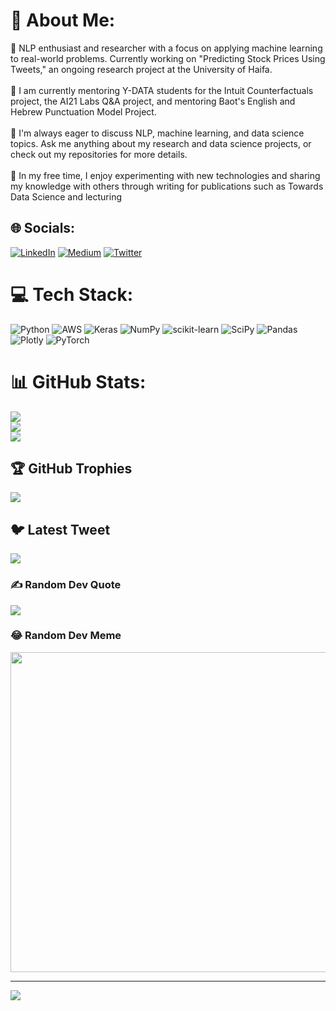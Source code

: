 # 💫 About Me:
🔭 NLP enthusiast and researcher with a focus on applying machine learning to real-world problems. Currently working on "Predicting Stock Prices Using Tweets," an ongoing research project at the University of Haifa.<br><br>🤝 I am currently mentoring Y-DATA students for the Intuit Counterfactuals project, the AI21 Labs Q&A project, and mentoring Baot's English and Hebrew Punctuation Model Project.<br><br>💬 I'm always eager to discuss NLP, machine learning, and data science topics. Ask me anything about my research and data science projects, or check out my repositories for more details.<br><br>🌱 In my free time, I enjoy experimenting with new technologies and sharing my knowledge with others through writing for publications such as Towards Data Science and lecturing


## 🌐 Socials:
[![LinkedIn](https://img.shields.io/badge/LinkedIn-%230077B5.svg?logo=linkedin&logoColor=white)](https://linkedin.com/in/https://www.linkedin.com/in/dina-bavli/) [![Medium](https://img.shields.io/badge/Medium-12100E?logo=medium&logoColor=white)](https://medium.com/@@dinabavli) [![Twitter](https://img.shields.io/badge/Twitter-%231DA1F2.svg?logo=Twitter&logoColor=white)](https://twitter.com/@BavliDina) 

# 💻 Tech Stack:
![Python](https://img.shields.io/badge/python-3670A0?style=for-the-badge&logo=python&logoColor=ffdd54) ![AWS](https://img.shields.io/badge/AWS-%23FF9900.svg?style=for-the-badge&logo=amazon-aws&logoColor=white) ![Keras](https://img.shields.io/badge/Keras-%23D00000.svg?style=for-the-badge&logo=Keras&logoColor=white) ![NumPy](https://img.shields.io/badge/numpy-%23013243.svg?style=for-the-badge&logo=numpy&logoColor=white) ![scikit-learn](https://img.shields.io/badge/scikit--learn-%23F7931E.svg?style=for-the-badge&logo=scikit-learn&logoColor=white) ![SciPy](https://img.shields.io/badge/SciPy-%230C55A5.svg?style=for-the-badge&logo=scipy&logoColor=%white) ![Pandas](https://img.shields.io/badge/pandas-%23150458.svg?style=for-the-badge&logo=pandas&logoColor=white) ![Plotly](https://img.shields.io/badge/Plotly-%233F4F75.svg?style=for-the-badge&logo=plotly&logoColor=white) ![PyTorch](https://img.shields.io/badge/PyTorch-%23EE4C2C.svg?style=for-the-badge&logo=PyTorch&logoColor=white)
# 📊 GitHub Stats:
![](https://github-readme-stats.vercel.app/api?username=dinbav&theme=dark&hide_border=false&include_all_commits=false&count_private=false)<br/>
![](https://github-readme-streak-stats.herokuapp.com/?user=dinbav&theme=dark&hide_border=false)<br/>
![](https://github-readme-stats.vercel.app/api/top-langs/?username=dinbav&theme=dark&hide_border=false&include_all_commits=false&count_private=false&layout=compact)

## 🏆 GitHub Trophies
![](https://github-profile-trophy.vercel.app/?username=dinbav&theme=radical&no-frame=false&no-bg=true&margin-w=4)

## 🐦 Latest Tweet
[![](https://gtce.itsvg.in/api?username=@BavliDina)](https://github.com/VishwaGauravIn/github-twitter-card-embed)

### ✍️ Random Dev Quote
![](https://quotes-github-readme.vercel.app/api?type=horizontal&theme=radical)

### 😂 Random Dev Meme
<img src="https://random-memer.herokuapp.com/" width="512px"/>

---
[![](https://visitcount.itsvg.in/api?id=dinbav&icon=0&color=0)](https://visitcount.itsvg.in)

<!-- Proudly created with GPRM ( https://gprm.itsvg.in ) -->
